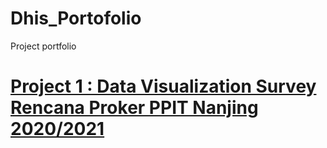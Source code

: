 # Dhis_Portofolio
Project portfolio

# [Project 1 : Data Visualization Survey Rencana Proker PPIT Nanjing 2020/2021](https://datastudio.google.com/reporting/f26f3667-27ff-4270-8ae3-d72ac48e200a)
